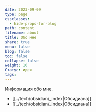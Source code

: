 ```yaml
---
date: 2023-09-09
type: page
cssclasses:
  - hide-props-for-blog
path: content
filename: about
title: Обо мне
share: true
menu: false
blog: false
toc: false
collapse: false
weight: 10
Статус: идея
tags:
---
```


Информация обо мне. 

- [[../tech/obsidian/_index|Обсидиана]]
- [[../tech/obsidian/_index|Обсидиана]]